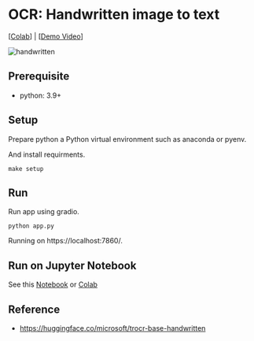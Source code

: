 # OCR: Handwritten image to text
[[Colab](https://colab.research.google.com/github/MrSyee/dl_apps/blob/main/ocr/handwritten_ocr.ipynb)] | [[Demo Video](https://youtu.be/NIQDFnSFGYQ)]

![handwritten](https://user-images.githubusercontent.com/17582508/232518948-d67882c6-1bf1-4110-a9b4-6d6fd699a270.gif)

## Prerequisite
- python: 3.9+

## Setup
Prepare python a Python virtual environment such as anaconda or pyenv.

And install requirments.
```
make setup
```

## Run
Run app using gradio.
```
python app.py
```
Running on https://localhost:7860/.

## Run on Jupyter Notebook
See this [Notebook](ocr/handwritten_ocr_app.ipynb) or [Colab](https://colab.research.google.com/github/MrSyee/dl_apps/blob/main/ocr/handwritten_ocr.ipynb)

## Reference
- https://huggingface.co/microsoft/trocr-base-handwritten